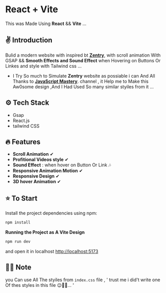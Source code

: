 # React + Vite

This was Made Using **React** && **Vite** ...

## <a name="introduction">✌ Introduction</a>

Bulid a modern website with inspired bt **[Zentry](https://zentry.com/)**, with scroll animation With GSAP && **Smooth Effects and Sound Effect** when Hovering on Buttons Or Linkes and style with Tailwind css ...

- I Try So much to Simulate **Zentry** website as possiable i can And All Thanks to <a href="https://www.youtube.com/@javascriptmastery/videos" target="_blank"><b>JavaScript Mastery</b></a>. channel , it Help me to Make this Aw0some design ,And I Had Used So many similar styiles from it ...


## <a name="tech-stack">⚙️ Tech Stack</a>

- Gsap
- React.js
- tailwind CSS

## <a name="features">🔥 Features</a>

- **Scroll Animation**  ✔
- **Profitional Videos style** ✔
- **Sound Effect** : when hover on Button Or Link 🎶
- **Responsive Animation Motion** ✔
- **Responsive Design** ✔
- **3D hover Animation** ✔

## <a name="To-start">⭐ To Start</a>

Install the project dependencies using npm:

```bash
npm install
```

**Running the Project as A Vite Design**

```bash
npm run dev
```

and open it in localhost [http://localhost:5173](http://localhost:5173)


## <a name="note">🤷‍♂️ Note</a>

you Can use All The styiles from <code>index.css</code> file , 
' trust me i did't write one Of thes styles in this file 😉🤦‍♂️... '
